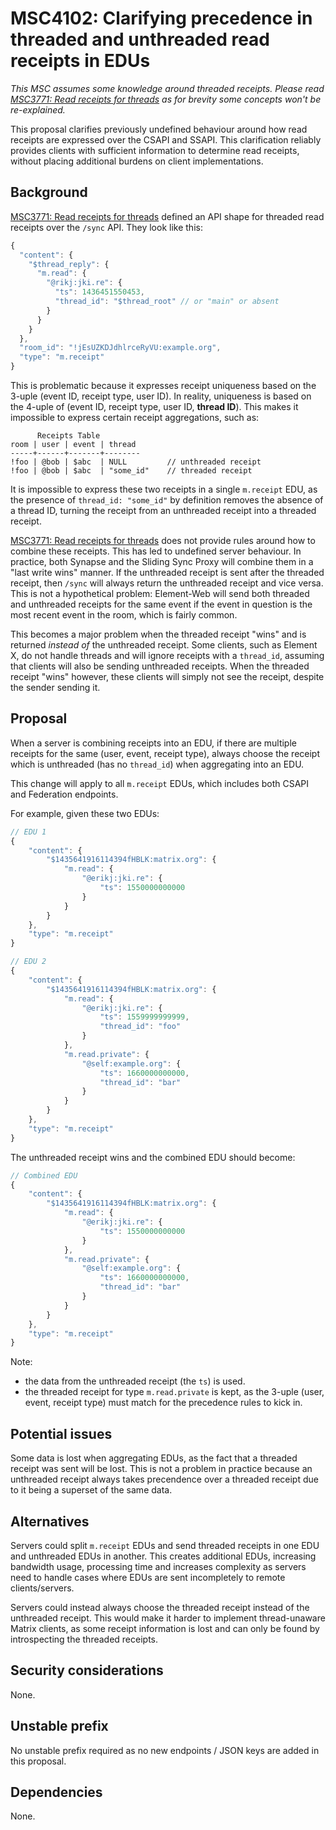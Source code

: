 # MSC4102: Clarifying precedence in threaded and unthreaded read receipts in EDUs

*This MSC assumes some knowledge around threaded receipts. Please read
[MSC3771: Read receipts for threads](https://github.com/matrix-org/matrix-spec-proposals/blob/main/proposals/3771-read-receipts-for-threads.md)
as for brevity some concepts won't be re-explained.*

This proposal clarifies previously undefined behaviour around how read receipts are expressed over
the CSAPI and SSAPI. This clarification reliably provides clients with sufficient information to
determine read receipts, without placing additional burdens on client implementations.

## Background

[MSC3771: Read receipts for threads](https://github.com/matrix-org/matrix-spec-proposals/blob/main/proposals/3771-read-receipts-for-threads.md)
defined an API shape for threaded read receipts over the `/sync` API. They look like this:
```js
{
  "content": {
    "$thread_reply": {
      "m.read": {
        "@rikj:jki.re": {
          "ts": 1436451550453,
          "thread_id": "$thread_root" // or "main" or absent
        }
      }
    }
  },
  "room_id": "!jEsUZKDJdhlrceRyVU:example.org",
  "type": "m.receipt"
}
```

This is problematic because it expresses receipt uniqueness based on the 3-uple (event ID, receipt type, user ID).
In reality, uniqueness is based on the 4-uple of (event ID, receipt type, user ID, **thread ID**). This makes it
impossible to express certain receipt aggregations, such as:
```
      Receipts Table
room | user | event | thread
-----+------+-------+--------
!foo | @bob | $abc  | NULL         // unthreaded receipt
!foo | @bob | $abc  | "some_id"    // threaded receipt
```
It is impossible to express these two receipts in a single `m.receipt` EDU, as the presence of `thread_id: "some_id"`
by definition removes the absence of a thread ID, turning the receipt from an unthreaded receipt into a threaded receipt.

[MSC3771: Read receipts for threads](https://github.com/matrix-org/matrix-spec-proposals/blob/main/proposals/3771-read-receipts-for-threads.md)
does not provide rules around how to combine these receipts. This has led to undefined server behaviour. In practice,
both Synapse and the Sliding Sync Proxy will combine them in a "last write wins" manner. If the unthreaded receipt is
sent after the threaded receipt, then `/sync` will always return the unthreaded receipt and vice versa. This is not a
hypothetical problem: Element-Web will send both threaded and unthreaded receipts for the same event if the event in
question is the most recent event in the room, which is fairly common.

This becomes a major problem when the threaded receipt "wins" and is returned _instead of_ the unthreaded receipt.
Some clients, such as Element X, do not handle threads and will ignore receipts with a `thread_id`, assuming that
clients will also be sending unthreaded receipts. When the threaded receipt "wins" however, these clients will simply
not see the receipt, despite the sender sending it.

## Proposal

When a server is combining receipts into an EDU, if there are multiple receipts for the same (user, event, receipt type), always
choose the receipt which is unthreaded (has no `thread_id`) when aggregating into an EDU.

This change will apply to all `m.receipt` EDUs, which includes both CSAPI and Federation endpoints.

For example, given these two EDUs:
```js
// EDU 1
{
    "content": {
        "$1435641916114394fHBLK:matrix.org": {
            "m.read": {
                "@erikj:jki.re": {
                    "ts": 1550000000000
                }
            }
        }
    },
    "type": "m.receipt"
}

// EDU 2
{
    "content": {
        "$1435641916114394fHBLK:matrix.org": {
            "m.read": {
                "@erikj:jki.re": {
                    "ts": 1559999999999,
                    "thread_id": "foo"
                }
            },
            "m.read.private": {
                "@self:example.org": {
                    "ts": 1660000000000,
                    "thread_id": "bar"
                }
            }
        }
    },
    "type": "m.receipt"
}
```
The unthreaded receipt wins and the combined EDU should become:
```js
// Combined EDU
{
    "content": {
        "$1435641916114394fHBLK:matrix.org": {
            "m.read": {
                "@erikj:jki.re": {
                    "ts": 1550000000000
                }
            },
            "m.read.private": {
                "@self:example.org": {
                    "ts": 1660000000000,
                    "thread_id": "bar"
                }
            }
        }
    },
    "type": "m.receipt"
}
```
Note:
 - the data from the unthreaded receipt (the `ts`) is used.
 - the threaded receipt for type `m.read.private` is kept, as the 3-uple (user, event, receipt type) must match
   for the precedence rules to kick in.

## Potential issues

Some data is lost when aggregating EDUs, as the fact that a threaded receipt was sent will be lost. This is not a
problem in practice because an unthreaded receipt always takes precendence over a threaded receipt due to it
being a superset of the same data.

## Alternatives

Servers could split `m.receipt` EDUs and send threaded receipts in one EDU and unthreaded EDUs in another. This
creates additional EDUs, increasing bandwidth usage, processing time and increases complexity as servers need to
handle cases where EDUs are sent incompletely to remote clients/servers.

Servers could instead always choose the threaded receipt instead of the unthreaded receipt. This would make it
harder to implement thread-unaware Matrix clients, as some receipt information is lost and can only be found by
introspecting the threaded receipts.

## Security considerations

None.

## Unstable prefix

No unstable prefix required as no new endpoints / JSON keys are added in this proposal.

## Dependencies

None.
